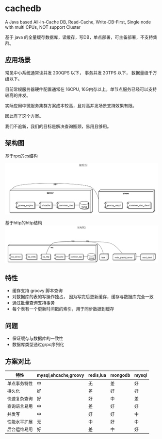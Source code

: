 # cachedb

A Java based All-In-Cache DB, Read-Cache, Write-DB-First, Single node with multi CPUs, NOT support Cluster

基于 java 的全量缓存数据库，读缓存，写DB，单点部署，可主备部署，不支持集群。

## 应用场景

常见中小系统通常读并发 200QPS 以下， 事务并发 20TPS 以下， 数据量级千万级以下。

目前常规服务器硬件配置通常在 16CPU, 16G内存以上，单节点服务已经可以支持较高的并发。

实际应用中微服务集群方案成本较高，且对高并发场景支持效果有限。

因此有了这个方案。

我们不追新，我们的目标是解决查询瓶颈，易用且够用。

## 架构图

基于rpc的cs结构

![image](/out/doc/puml/architect/架构图.png)

基于http的http结构
![image](/out/doc/puml/architect2/架构图2.png)

## 特性

- 缓存支持 groovy 脚本查询
- 对数据库的表的写操作独占， 因为写完后更新缓存，缓存与数据库完全一致
- 通过批量查询支持事务
- 每个表有一个更新时间戳的索引，用于同步数据到缓存

## 问题

- 保证缓存与数据库的一致性
- 数据库类型通过grpc序列化

## 方案对比

|特性|mysql,ehcache,groovy|redis,lua|mongodb|mysql|
|---|---|---|---|---|
|单点事务特性|中|无|差|好|
|持久化|好|差|好|好|
|快速复杂查询|好|好|中|差|
|查询语言易用|中|差|好|好|
|并发写|中|好|好|中|
|性能水平扩展|无|中|好|中|
|后台运维易用|好|差|中|好|

